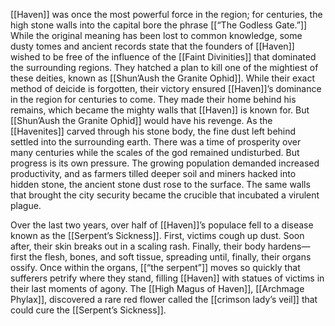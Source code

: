 [[Haven]] was once the most powerful force in the region; for centuries, the high stone walls into the capital bore the phrase [[“The Godless Gate.”]] While the original meaning has been lost to common knowledge, some dusty tomes and ancient records state that the founders of [[Haven]] wished to be free of the influence of the [[Faint Divinities]] that dominated the surrounding regions. They hatched a plan to kill one of the mightiest of these deities, known as [[Shun’Aush the Granite Ophid]]. While their exact method of deicide is forgotten, their victory ensured [[Haven]]’s dominance in the region for centuries to come. They made their home behind his remains, which became the mighty walls that [[Haven]] is known for. But [[Shun’Aush the Granite Ophid]] would have his revenge. As the [[Havenites]] carved through his stone body, the fine dust left behind settled into the surrounding earth. There was a time of prosperity over many centuries while the scales of the god remained undisturbed. But progress is its own pressure. The growing population demanded increased productivity, and as farmers tilled deeper soil and miners hacked into hidden stone, the ancient stone dust rose to the surface. The same walls that brought the city security became the crucible that incubated a virulent plague. 

Over the last two years, over half of [[Haven]]’s populace fell to a disease known as the [[Serpent’s Sickness]]. First, victims cough up dust. Soon after, their skin breaks out in a scaling rash. Finally, their body hardens—first the flesh, bones, and soft tissue, spreading until, finally, their organs ossify. Once within the organs, [[“the serpent”]] moves so quickly that sufferers petrify where they stand, filling [[Haven]] with statues of victims in their last moments of agony. The [[High Magus of Haven]], [[Archmage Phylax]], discovered a rare red flower called the [[crimson lady’s veil]] that could cure the [[Serpent’s Sickness]].